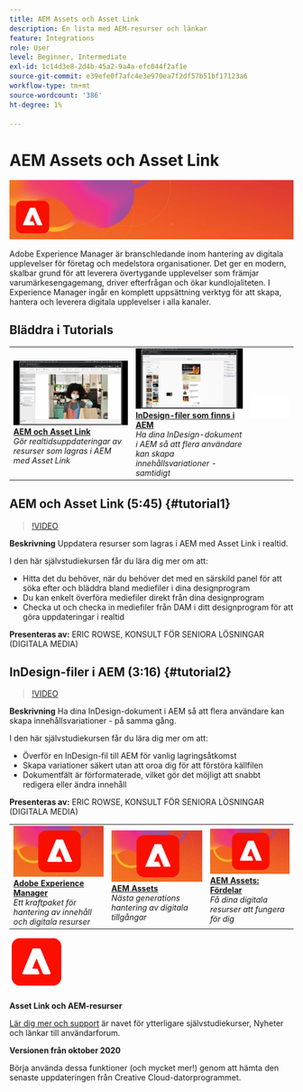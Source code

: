 ```yaml
---
title: AEM Assets och Asset Link
description: En lista med AEM-resurser och länkar
feature: Integrations
role: User
level: Beginner, Intermediate
exl-id: 1c14d3e8-2d4b-45a2-9a4a-efc044f2af1e
source-git-commit: e39efe0f7afc4e3e970ea7f2df57b51bf17123a6
workflow-type: tm+mt
source-wordcount: '386'
ht-degree: 1%

---
```


# AEM Assets och Asset Link

![Bild för självstudiekurs](../assets/AEM.jpg)

Adobe Experience Manager är branschledande inom hantering av digitala upplevelser för företag och medelstora organisationer. Det ger en modern, skalbar grund för att leverera övertygande upplevelser som främjar varumärkesengagemang, driver efterfrågan och ökar kundlojaliteten. I Experience Manager ingår en komplett uppsättning verktyg för att skapa, hantera och leverera digitala upplevelser i alla kanaler.

## Bläddra i Tutorials

<table style="table-layout:fixed">
<tr>
 <td>
   <a href="aem.md#tutorial1">
      <img alt="AEM och Asset Link" src="../assets/aem_assetlink_rowse_thumbnail.jpg" />
   </a>
    <div>
   <a href="aem.md#tutorial1"><strong>AEM och Asset Link</strong></a>
    </div>
    <em>Gör realtidsuppdateringar av resurser som lagras i AEM med Asset Link</em>
    <br>
  </td>
   <td>
   <a href="aem.md#tutorial2">
      <img alt="InDesign-filer som finns i AEM" src="../assets/InDesign-Files-Hosten-in-AEM.jpg" />
   </a>
    <div>
   <a href="aem.md#tutorial2"><strong>InDesign-filer som finns i AEM</strong></a>
    </div>
    <em>Ha dina InDesign-dokument i AEM så att flera användare kan skapa innehållsvariationer - samtidigt</em>
    <br>
  </td>
  <td>
    <img alt="Avgränsare" src="../assets/Whitespacer.png" />
    <div>
    <br>
  </td>
</tr>
</table>

## AEM och Asset Link (5:45) {#tutorial1}

>[!VIDEO](https://video.tv.adobe.com/v/326828?hidetitle=true)

**Beskrivning**
Uppdatera resurser som lagras i AEM med Asset Link i realtid.

I den här självstudiekursen får du lära dig mer om att:
* Hitta det du behöver, när du behöver det med en särskild panel för att söka efter och bläddra bland mediefiler i dina designprogram
* Du kan enkelt överföra mediefiler direkt från dina designprogram
* Checka ut och checka in mediefiler från DAM i ditt designprogram för att göra uppdateringar i realtid

**Presenteras av:**
ERIC ROWSE, KONSULT FÖR SENIORA LÖSNINGAR (DIGITALA MEDIA)

## InDesign-filer i AEM (3:16) {#tutorial2}

>[!VIDEO](https://video.tv.adobe.com/v/326829?hidetitle=true)

**Beskrivning**
Ha dina InDesign-dokument i AEM så att flera användare kan skapa innehållsvariationer - på samma gång.

I den här självstudiekursen får du lära dig mer om att:
* Överför en InDesign-fil till AEM för vanlig lagringsåtkomst
* Skapa variationer säkert utan att oroa dig för att förstöra källfilen
* Dokumentfält är förformaterade, vilket gör det möjligt att snabbt redigera eller ändra innehåll

**Presenteras av:**
ERIC ROWSE, KONSULT FÖR SENIORA LÖSNINGAR (DIGITALA MEDIA)

<table style="table-layout:fixed">
<tr>
 <td>
   <a href="https://www.adobe.com/marketing/experience-manager.html">
      <img alt="Adobe Experience Manager" src="../assets/AEM_Thumbnail.jpg" />
   </a>
    <div>
   <a href="https://www.adobe.com/marketing/experience-manager.html"><strong>Adobe Experience Manager</strong></a>
    </div>
    <em>Ett kraftpaket för hantering av innehåll och digitala resurser</em>
    <br>
  </td>
  <td>
   <a href="https://www.adobe.com/marketing/experience-manager-assets.html">
      <img alt="InDesign Server: Hitta en partner" src="../assets/AEM_Thumbnail.jpg" />
   </a>
    <div>
   <a href="https://www.adobe.com/marketing/experience-manager-assets.html"><strong>AEM Assets</strong></a>
    </div>
    <em>Nästa generations hantering av digitala tillgångar</em>
    <br>
  </td>
  <td>
   <a href="https://www.adobe.com/marketing/experience-manager-assets/benefits.html">
      <img alt="InDesign Server: Hitta en partner" src="../assets/AEM_Thumbnail.jpg" />
   </a>
    <div>
   <a href="https://www.adobe.com/marketing/experience-manager-assets/benefits.html"><strong>AEM Assets: Fördelar</strong></a>
    </div>
    <em>Få dina digitala resurser att fungera för dig</em>
    <br>
  </td>
</tr>
</table>

![AEM-logotyp](../assets/aem_appicon_noshadow_96.png)

**Asset Link och AEM-resurser**

[Lär dig mer och support](https://helpx.adobe.com/support/experience-manager.html) är navet för ytterligare självstudiekurser, Nyheter och länkar till användarforum.

**Versionen från oktober 2020**

Börja använda dessa funktioner (och mycket mer!) genom att hämta den senaste uppdateringen från Creative Cloud-datorprogrammet.
